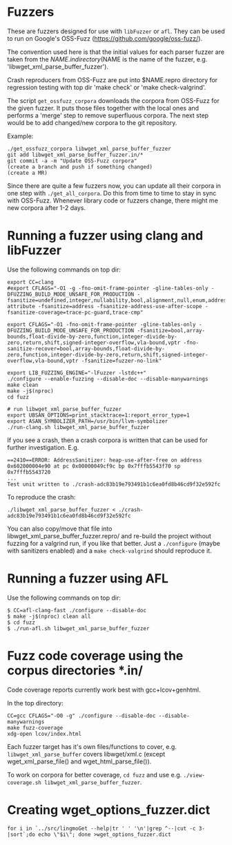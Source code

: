# Fuzzers

These are fuzzers designed for use with `libFuzzer` or `afl`. They can
be used to run on Google's OSS-Fuzz (https://github.com/google/oss-fuzz/).

The convention used here is that the initial values for each parser fuzzer
are taken from the $NAME.in directory ($NAME is the name of the fuzzer, e.g.
'libwget_xml_parse_buffer_fuzzer').

Crash reproducers from OSS-Fuzz are put into $NAME.repro directory for
regression testing with top dir 'make check' or 'make check-valgrind'.

The script `get_ossfuzz_corpora` downloads the corpora from OSS-Fuzz for
the given fuzzer. It puts those files together with the local ones and performs
a 'merge' step to remove superfluous corpora. The next step would be to add
changed/new corpora to the git repository.

Example:
```
./get_ossfuzz_corpora libwget_xml_parse_buffer_fuzzer
git add libwget_xml_parse_buffer_fuzzer.in/*
git commit -a -m "Update OSS-Fuzz corpora"
(create a branch and push if something changed)
(create a MR)
```

Since there are quite a few fuzzers now, you can update all their corpora
in one step with `./get_all_corpora`. Do this from time to time to stay
in sync with OSS-Fuzz. Whenever library code or fuzzers change, there might
me new corpora after 1-2 days.


# Running a fuzzer using clang and libFuzzer

Use the following commands on top dir:
```
export CC=clang
#export CFLAGS="-O1 -g -fno-omit-frame-pointer -gline-tables-only -DFUZZING_BUILD_MODE_UNSAFE_FOR_PRODUCTION -fsanitize=undefined,integer,nullability,bool,alignment,null,enum,address,leak,nonnull-attribute -fsanitize=address -fsanitize-address-use-after-scope -fsanitize-coverage=trace-pc-guard,trace-cmp"

export CFLAGS="-O1 -fno-omit-frame-pointer -gline-tables-only -DFUZZING_BUILD_MODE_UNSAFE_FOR_PRODUCTION -fsanitize=bool,array-bounds,float-divide-by-zero,function,integer-divide-by-zero,return,shift,signed-integer-overflow,vla-bound,vptr -fno-sanitize-recover=bool,array-bounds,float-divide-by-zero,function,integer-divide-by-zero,return,shift,signed-integer-overflow,vla-bound,vptr -fsanitize=fuzzer-no-link"

export LIB_FUZZING_ENGINE="-lFuzzer -lstdc++"
./configure --enable-fuzzing --disable-doc --disable-manywarnings
make clean
make -j$(nproc)
cd fuzz

# run libwget_xml_parse_buffer_fuzzer
export UBSAN_OPTIONS=print_stacktrace=1:report_error_type=1
export ASAN_SYMBOLIZER_PATH=/usr/bin/llvm-symbolizer
./run-clang.sh libwget_xml_parse_buffer_fuzzer
```

If you see a crash, then a crash corpora is written that can be used for further
investigation. E.g.
```
==2410==ERROR: AddressSanitizer: heap-use-after-free on address 0x602000004e90 at pc 0x00000049cf9c bp 0x7fffb5543f70 sp 0x7fffb5543720
...
Test unit written to ./crash-adc83b19e793491b1c6ea0fd8b46cd9f32e592fc
```

To reproduce the crash:
```
./libwget_xml_parse_buffer_fuzzer < ./crash-adc83b19e793491b1c6ea0fd8b46cd9f32e592fc
```

You can also copy/move that file into libwget_xml_parse_buffer_fuzzer.repro/
and re-build the project without fuzzing for a valgrind run, if you like that better.
Just a `./configure` (maybe with sanitizers enabled) and a `make check-valgrind` should reproduce it.


# Running a fuzzer using AFL

Use the following commands on top dir:

```
$ CC=afl-clang-fast ./configure --disable-doc
$ make -j$(nproc) clean all
$ cd fuzz
$ ./run-afl.sh libwget_xml_parse_buffer_fuzzer
```

# Fuzz code coverage using the corpus directories *.in/

Code coverage reports currently work best with gcc+lcov+genhtml.

In the top directory:
```
CC=gcc CFLAGS="-O0 -g" ./configure --disable-doc --disable-manywarnings
make fuzz-coverage
xdg-open lcov/index.html
```

Each fuzzer target has it's own files/functions to cover, e.g.
`libwget_xml_parse_buffer` covers libwget/xml.c (except
 wget_xml_parse_file() and wget_html_parse_file()).

To work on corpora for better coverage, `cd fuzz` and use e.g.
`./view-coverage.sh libwget_xml_parse_buffer_fuzzer`.


# Creating wget_options_fuzzer.dict

```
for i in `../src/lingmoGet --help|tr ' ' '\n'|grep ^--|cut -c 3-|sort`;do echo \"$i\"; done >wget_options_fuzzer.dict
```

